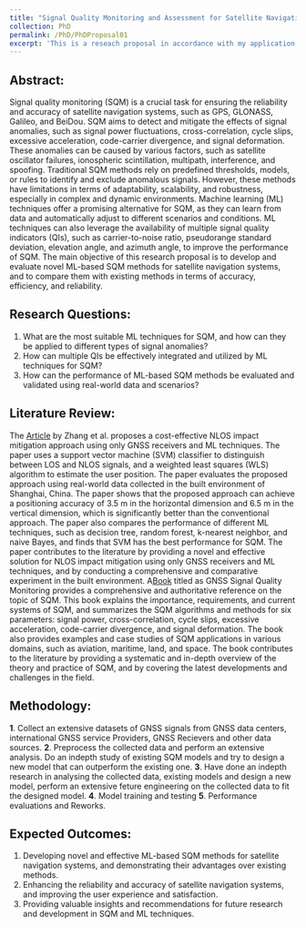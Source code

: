 ```yaml
---
title: "Signal Quality Monitoring and Assessment for Satellite Navigation Systems using Machine Learning Techniques"
collection: PhD 
permalink: /PhD/PhDProposal01
excerpt: 'This is a reseach proposal in accordance with my application to join **The Aerospace Information Research Institute, Chinese Academy of Science**'
---
```


## Abstract:

 Signal quality monitoring (SQM) is a crucial task for ensuring the reliability and accuracy of satellite navigation systems, such as GPS, GLONASS, Galileo, and BeiDou. SQM aims to detect and mitigate the effects of signal anomalies, such as signal power fluctuations, cross-correlation, cycle slips, excessive acceleration, code-carrier divergence, and signal deformation. These anomalies can be caused by various factors, such as satellite oscillator failures, ionospheric scintillation, multipath, interference, and spoofing. Traditional SQM methods rely on predefined thresholds, models, or rules to identify and exclude anomalous signals. However, these methods have limitations in terms of adaptability, scalability, and robustness, especially in complex and dynamic environments. Machine learning (ML) techniques offer a promising alternative for SQM, as they can learn from data and automatically adjust to different scenarios and conditions. ML techniques can also leverage the availability of multiple signal quality indicators (QIs), such as carrier-to-noise ratio, pseudorange standard deviation, elevation angle, and azimuth angle, to improve the performance of SQM. The main objective of this research proposal is to develop and evaluate novel ML-based SQM methods for satellite navigation systems, and to compare them with existing methods in terms of accuracy, efficiency, and reliability.


## Research Questions: 

   1. What are the most suitable ML techniques for SQM, and how can they be applied to different types of signal anomalies?
   2. How can multiple QIs be effectively integrated and utilized by ML techniques for SQM?
   3. How can the performance of ML-based SQM methods be evaluated and validated using real-world data and scenarios?
  

## Literature Review: 

The [Article](https://satellite-navigation.springeropen.com/articles/10.1186/s43020-023-00101-w) by Zhang et al. proposes a cost-effective NLOS impact mitigation approach using only GNSS receivers and ML techniques. The paper uses a support vector machine (SVM) classifier to distinguish between LOS and NLOS signals, and a weighted least squares (WLS) algorithm to estimate the user position. The paper evaluates the proposed approach using real-world data collected in the built environment of Shanghai, China. The paper shows that the proposed approach can achieve a positioning accuracy of 3.5 m in the horizontal dimension and 6.5 m in the vertical dimension, which is significantly better than the conventional approach. The paper also compares the performance of different ML techniques, such as decision tree, random forest, k-nearest neighbor, and naive Bayes, and finds that SVM has the best performance for SQM. The paper contributes to the literature by providing a novel and effective solution for NLOS impact mitigation using only GNSS receivers and ML techniques, and by conducting a comprehensive and comparative experiment in the built environment.
A[Book](https://ieeexplore.ieee.org/document/9305069) titled as GNSS Signal Quality Monitoring provides a comprehensive and authoritative reference on the topic of SQM. This book explains the importance, requirements, and current systems of SQM, and summarizes the SQM algorithms and methods for six parameters: signal power, cross-correlation, cycle slips, excessive acceleration, code-carrier divergence, and signal deformation. The book also provides examples and case studies of SQM applications in various domains, such as aviation, maritime, land, and space. The book contributes to the literature by providing a systematic and in-depth overview of the theory and practice of SQM, and by covering the latest developments and challenges in the field.


## Methodology: 

  **1**. Collect an extensive datasets of GNSS signals from GNSS data centers, international GNSS service Providers, GNSS Recievers and other data sources. 
  **2**. Preprocess the collected data and perform an extensive analysis. Do an indepth study of existing SQM models and try to design a new model that can outperform the existing one.
  **3**. Have done an indepth research in analysing the collected data, existing models and design a new model, perform an extensive feture engineering on the collected data to fit the designed model.
  **4**. Model training and testing 
  **5**. Performance evaluations and Reworks.

## Expected Outcomes:
  1.  Developing novel and effective ML-based SQM methods for satellite navigation systems, and  demonstrating their advantages over existing methods.
  2.  Enhancing the reliability and accuracy of satellite navigation systems, and improving the user experience and satisfaction.
  3.  Providing valuable insights and recommendations for future research and development in SQM and ML techniques.
